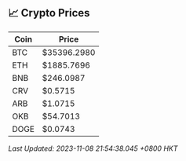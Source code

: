 ## 📈 Crypto Prices

| Coin | Price |
| ---- | ----- |
| BTC | $35396.2980 |
| ETH | $1885.7696 |
| BNB | $246.0987 |
| CRV | $0.5715 |
| ARB | $1.0715 |
| OKB | $54.7013 |
| DOGE | $0.0743 |

_Last Updated: 2023-11-08 21:54:38.045 +0800 HKT_